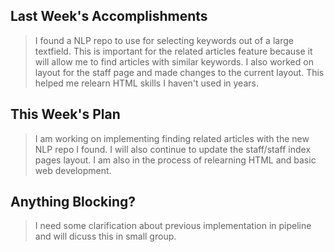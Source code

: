 ## Last Week's Accomplishments

> I found a NLP repo to use for selecting keywords out of a large textfield. This is important for the related articles feature because it will allow me to find articles with similar keywords. I also worked on layout for the staff page and made changes to the current layout. This helped me relearn HTML skills I haven't used in years.

## This Week's Plan

> I am working on implementing finding related articles with the new NLP repo I found. I will also continue to update the staff/staff index pages layout. I am also in the process of relearning HTML and basic web development.

## Anything Blocking?

> I need some clarification about previous implementation in pipeline and will dicuss this in small group.
